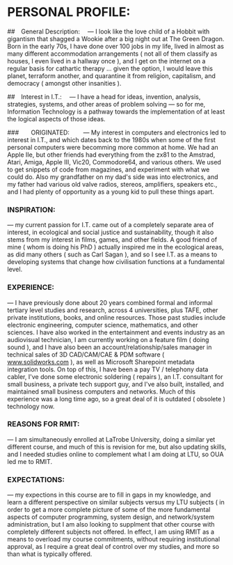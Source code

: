 # PERSONAL PROFILE:
##&emsp;General Description:
 &emsp;&mdash; I look like the love child of a Hobbit with gigantism that shagged a Wookie after a big night out at The Green Dragon. Born in the early 70s, I have done over 100 jobs in my life, lived in almost as many different accommodation arrangements ( not all of them classify as houses, I even lived in a hallway once ), and I get on the internet on a regular basis for cathartic therapy ... given the option, I would leave this planet, terraform another, and quarantine it from religion, capitalism, and democracy ( amongst other insanities ).

##&emsp;Interest in I.T.:
 &emsp;&mdash; I have a head for ideas, invention, analysis, strategies, systems, and other areas of problem solving &mdash; so for me, Information Technology is a pathway towards the implementation of at least the logical aspects of those ideas.
 
###&emsp;&emsp;ORIGINATED:
 &emsp;&emsp;&mdash; My interest in computers and electronics led to interest in I.T., and which dates back to the 1980s when some of the first personal computers were becomming more common at home. We had an Apple IIe, but other friends had everything from the zx81 to the Amstrad, Atari, Amiga, Apple III, Vic20, Commodore64, and various others. We used to get snippets of code from magazines, and experiment with what we could do. Also my grandfather on my dad's side was into electronics, and my father had various old valve radios, stereos, amplifiers, speakers etc., and I had plenty of opportunity as a young kid to pull these things apart.

###		INSPIRATION:
 &mdash; my current passion for I.T. came out of a completely separate area of interest, in ecological and social justice and sustainability, though it also stems from my interest in films, games, and other fields. A good friend of mine ( whom is doing his PhD ) actually inspired me in the ecological areas, as did many others ( such as Carl Sagan ), and so I see I.T. as a means to developing systems that change how civilisation functions at a fundamental level.

###		EXPERIENCE:
 &mdash; I have previously done about 20 years combined formal and informal tertiary level studies and research, across 4 universities, plus TAFE, other private institutions, books, and online resources. Those past studies include electronic engineering, computer science, mathematics, and other sciences. I have also worked in the entertainment and events industry as an audiovisual technician, I am currently working on a feature film ( doing sound ), and I have also been an account/relationship/sales manager in technical sales of 3D CAD/CAM/CAE & PDM software ( www.solidworks.com ), as well as Microsoft Sharepoint metadata integration tools. On top of this, I have been a pay TV / telephony data cabler, I've done some electronic soldering ( repairs ), an I.T. consultant for small business, a private tech support guy, and I've also built, installed, and maintained small business computers and networks. Much of this experience was a long time ago, so a great deal of it is outdated ( obsolete ) technology now.

###		REASONS FOR RMIT:
 &mdash; I am simultaneously enrolled at LaTrobe University, doing a similar yet different course, and much of this is revision for me, but also updating skills, and I needed studies online to complement what I am doing at LTU, so OUA led me to RMIT.

###		EXPECTATIONS:
 &mdash; my expections in this course are to fill in gaps in my knowledge, and learn a different perspective on similar subjects versus my LTU subjects ( in order to get a more complete picture of some of the more fundamental aspects of computer programming, system design, and network/system administration, but I am also looking to supplment that other course with completely different subjects not offered. In effect, I am using RMIT as a means to overload my course commitments, without requiring institutional approval, as I require a great deal of control over my studies, and more so than what is typically offered.